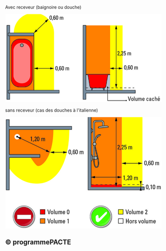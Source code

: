 Avec receveur (baignoire ou douche)

![](<images/Chauffe-eau thermodynamiques - règles électriques - 6/_page_0_Figure_1.jpeg>)

sans receveur (cas des douches à l'italienne)

![](<images/Chauffe-eau thermodynamiques - règles électriques - 6/_page_0_Figure_3.jpeg>)

## © programmePACTE